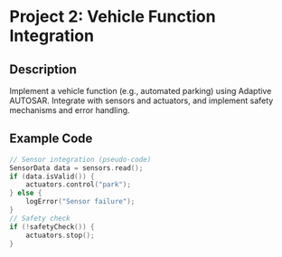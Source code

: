 # Project 2: Vehicle Function Integration

## Description
Implement a vehicle function (e.g., automated parking) using Adaptive AUTOSAR. Integrate with sensors and actuators, and implement safety mechanisms and error handling.

## Example Code
```cpp
// Sensor integration (pseudo-code)
SensorData data = sensors.read();
if (data.isValid()) {
    actuators.control("park");
} else {
    logError("Sensor failure");
}
// Safety check
if (!safetyCheck()) {
    actuators.stop();
}
```
